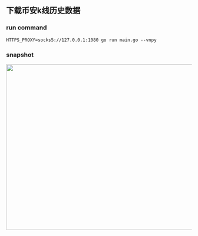 下载币安k线历史数据
--------------------------
### run command
```HTTPS_PROXY=socks5://127.0.0.1:1080 go run main.go --vnpy```
### snapshot
<image src="https://github.com/nntaoli-project/download_binance_kline_history/blob/master/snapshot.png" width="650px" height="450px" />
